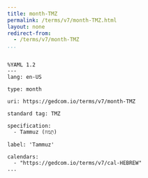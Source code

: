 ```yaml
---
title: month-TMZ
permalink: /terms/v7/month-TMZ.html
layout: none
redirect-from:
  - /terms/v7/month-TMZ
...
```


```

%YAML 1.2
---
lang: en-US

type: month

uri: https://gedcom.io/terms/v7/month-TMZ

standard tag: TMZ

specification:
  - Tammuz (תַּמּוּז)

label: 'Tammuz'

calendars:
  - "https://gedcom.io/terms/v7/cal-HEBREW"
...

```
